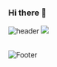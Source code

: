 ### Hi there 👋

![header](https://capsule-render.vercel.app/api?type=waving&color=auto&height=200&section=header&text=Seonggyeong%20GitHub&fontSize=50)
<img src="https://github-readme-stats.vercel.app/api/top-langs/?username=hsgyeong&layout=compact"><br><br>
<!--git stats
[![Anurag's GitHub stats](https://github-readme-stats.vercel.app/api?username=hsgyeong)](https://github.com/hsgyeong/github-readme-stats)-->

![Footer](https://capsule-render.vercel.app/api?type=waving&color=auto&height=200&section=footer)

